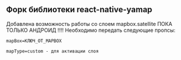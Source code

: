## Форк библиотеки react-native-yamap
Добавлена возможность работы со слоем mapbox.satellite ПОКА ТОЛЬКО АНДРОИД !!!!
Необходимо передать следующие пропсы:
```
mapBox=КЛЮЧ_ОТ_MAPBOX
```
```
mapType=custom - для активации слоя
```